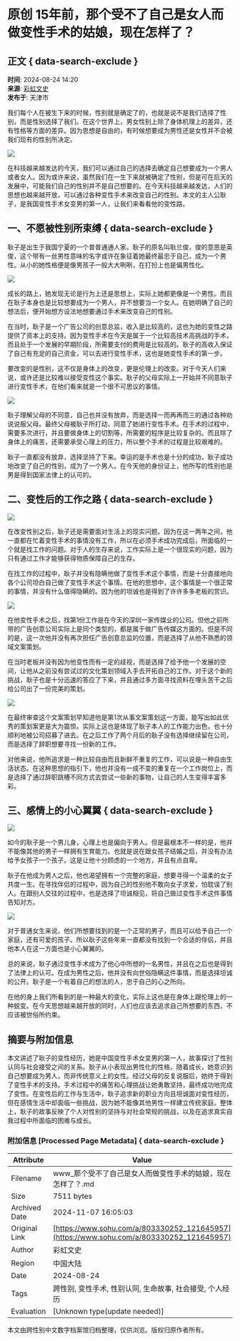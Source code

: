 # 原创 15年前，那个受不了自己是女人而做变性手术的姑娘，现在怎样了？

## 正文 { data-search-exclude }


**时间**: 2024-08-24 14:20  
**来源**: [彩虹文史](https://www.sohu.com/a/803330252_121645957?spm=smpc.content-abroad.content.1.1730995436098aQIDzUh)  
**发布于**: 天津市  

我们每个人在被生下来的时候，性别就是确定了的，也就是说不是我们选择了性别，而是性别选择了我们。在这个世界上，男女性别上除了身体机理上的差异，还有性格等方面的差异。因为思想是自由的，有时候想要成为男性还是女性并不会被我们现有的性别所决定。

![](https://q4.itc.cn/q_70/images01/20240824/67f590ba5f4d425e81778942b03991d0.jpeg)

在科技越来越发达的今天，我们可以通过自己的选择去确定自己想要成为一个男人或者女人。因为或许来说，虽然我们在一生下来就被确定了性别，但是可在后天的发展中，可能我们自己的性别并不是自己想要的。在今天科技越来越发达，人们的思想也越来越开放，可以通过各种变性手术来改变自己的性别。本文的主人公耿子，是我国变性手术女变男的第一人，让我们来看看他的变性路。

## 一、不愿被性别所束缚 { data-search-exclude }

耿子是出生于我国宁夏的一个普普通通人家。耿子的原名叫耿兰俊，俊的意思是英俊，这个带有一丝男性意味的名字或许在象征着她最终最忠于自己，成为一个男性。从小的她性格便是像男孩子一般大大咧咧，在打扮上也是偏男性化。

![](https://q9.itc.cn/q_70/images01/20240824/9912a58404874d7bbda9a5a97417dc7b.jpeg)

成长的路上，她发现无论是行为上还是思想上，实际上她都更像是一个男性。而且在耿子本身也是比较想要成为一个男人，并不想要当一个女人。在她明确了自己的想法后，便开始想方设法地想要通过手术来改变自己的性别。

在当时，耿子是一个广告公司的创意总监，收入是比较高的，这也为她的变性之路提供了资本上的支持。因为变性手术在今天是属于一个比较高技术高挑战的手术，而且处于一个发展的早期阶段，所需要支付的费用是比较高的。耿子的高收入保证了自己有充足的自己资金，可以去进行变性手术，这也是她变性手术的第一步。

要改变的是性别，这不仅是身体上的改变，更是伦理上的改变。对于今天人们来说，或许还是比较难以接受变性这个事实。耿子的父母实际上一开始并不同意耿子进行变性手术，在他们看来就是一个很不可思议的事情。

![](https://q5.itc.cn/q_70/images01/20240824/aeaf3648c2b8426a98bf5f64a75b32d0.jpeg)

耿子理解父母的不同意，自己也并没有放弃，而是选择一而再再而三的通过各种劝说说服父母。最终父母被耿子所打动，同意了她进行变性手术。在手术的过程中，需要多次进行，并且要做身体上的切割等，所需要的程序是比较复杂的。而且除了身体上的痛苦，还需要承受心理上的压力，所以整个手术的过程是比较艰难的。

耿子一直都没有放弃，选择坚持了下来。幸运的是手术也是十分的成功，耿子成功地改变了自己的性别，成为了一个男人。在今天他的身份证上，他所写的性别也是男是得到国家法律上的认可的。

## 二、变性后的工作之路 { data-search-exclude }

![](https://q9.itc.cn/q_70/images01/20240824/67fc8af8e3f743f69bd031719ab86466.jpeg)

在改变性别之后，耿子还是需要面对生活上的现实问题。因为在这一两年之间，他一直都在忙着变性手术的事情没有工作，所以在必须手术成功完成后，所面临的一个就是找工作的问题。对于人的生存来说，工作实际上是一个很现实的问题，因为只有通过工作才能够获得物质保障自己的生存。

在找工作的过程中，耿子并没有隐瞒他做了变性手术这个事情，而是十分直接地向各个公司坦白自己做了变性手术这个事情。在他的思想中，这个事情是一个很正常的事情，并没有什么值得隐瞒的。因为他的坦诚也是得到了许许多多老板的赏识。

![](https://q5.itc.cn/q_70/images01/20240824/15d9ee3fb43f4900b576379e1ecf1de1.jpeg)

在他变性手术之后，找第1份工作是在今天的深圳一家传媒业的公司。但他之前所带的广告创意公司实际上是同个类型的，都是属于做广告传媒这方面的。但是不同的是，这一次他并没有再次担任广告创意总监的位置，而是选择了从他不熟悉的领域文案策划。

在当时老板并没有因为他变性而有一定的歧视，而是选择了给予他一个发展的空间，让他从之前没有尝试过的文化策划领域入手去开拓自己的工作。对于这个新的挑战，耿子也是十分迅速的答应了下来，并且通过多方面寻找资料在埋头苦干之后给公司出了一份完美的策划。

![](https://q3.itc.cn/q_70/images01/20240824/eaea9d8c81304850aba1c36a398833ea.gif)

在最终审查这个文案策划早知道他是第1次从事文案策划这一方面，能写出如此优秀的策划案更是大为震惊。实际上这也是体现了耿子本人的工作能力出色，也十分顺利地被公司招募了进去。在之后工作了两个月后的耿子没有选择继续留在公司，而是选择了辞职想要寻找一份新的工作。

对他来说，他所追求是一种比较自由而且新鲜不重复的工作，可以说是一种自由生活状态。在这种思想的指引下，他也并没有一成不变的重复在一个工作岗位上，而是选择了通过辞职跳槽不同方式去尝试一些新的事物，让自己的人生变得丰富多彩。

## 三、感情上的小心翼翼 { data-search-exclude }

![](https://q9.itc.cn/q_70/images01/20240824/f8dddb7fef5d44f0b13c8d66384a65a7.jpeg)

如今的耿子是一个男儿身，心理上也是偏向于男人。但是最根本不一样的是，他并不能像其他的男子一样拥有生育能力。也就是说在跟女孩子结婚之后，并没有办法给予女孩子一个孩子。这是让他十分顾虑的一个地方，并且有点自卑。

耿子在他成为男人之后，他也渴望拥有一个完整的家庭，想要寻得一个温柔的女子共度一生。在寻找伴侣的过程中，因为自己的性别他不敢向女子求爱，怕耽误了别人。在跟别人交往的过程中，也是选择了坦诚相见，将自己做过变性手术这件事情告知对方。

![](https://q6.itc.cn/q_70/images01/20240824/5a7eda5aefe6474eab658ac44884dd62.jpeg)

对于普通女生来说，他们所想要找到的是一个正常的男子，而且可以给予自己一个家庭，还有可爱的孩子。所以耿子这些年来一直都没有找到一个合适的伴侣，并且他本人在这一方面也是小心翼翼的。

总的来说，耿子通过变性手术成为了他心中所想的一名男性，并且在之后也是得到了法律上的认可。在成为男性之后，他并没有向世俗隐瞒这件事情，而是选择坦诚的公开。耿子是一个有着自己的想法的人，忠于自己的心之所向。

在他的身上我们所看到的是一种最大的变化，实际上这也是在身体上跟伦理上的一种蜕变。在今天思想越来越开放的同时，人们也应该去追求自己所想要的东西，不应该被世俗所约束。

## 摘要与附加信息

<!-- tcd_abstract -->
本文讲述了耿子的变性经历，她是中国变性手术女变男的第一人，故事探讨了性别认同与社会接受之间的关系。耿子从小表现出男性化的性格，随着成长，她意识到自己想要成为男人，而非传统意义上的女性。经过父母的反复说服后，她终于得到了变性手术的支持。手术过程中的痛苦和心理挑战让她勇敢坚持，最终成功地完成了变性。在变性后的工作与生活中，耿子追求新的职业方向且坦诚面对变性经历，但在感情生活中却面临一些挑战，因为她不能像其他男性一样建立传统家庭。整体上，耿子的故事反映了个人对性别的坚持与对社会常规的挑战，以及在追求真实自我过程中所面临的困难与成长。
<!-- tcd_abstract_end -->

### 附加信息 [Processed Page Metadata] { data-search-exclude }

| Attribute       | Value                                  |
|-----------------|----------------------------------------|
| Filename        | www_那个受不了自己是女人而做变性手术的姑娘，现在怎样了？.md                             |
| Size            | 7511 bytes                           |
| Archived Date   | 2024-11-07 16:05:03                             |
| Original Link   | [https://www.sohu.com/a/803330252_121645957](https://www.sohu.com/a/803330252_121645957)                       |
| Author          | 彩虹文史                               |
| Region          | 中国大陆                               |
| Date            | 2024-08-24                                 |
| Tags            | 跨性别, 变性手术, 性别认同, 生命故事, 社会接受, 个人经历                                 |
| Evaluation            | [Unknown type(update needed)]                                 |
<!-- tcd_table_end -->

本文由跨性别中文数字档案馆归档整理，仅供浏览。版权归原作者所有。

